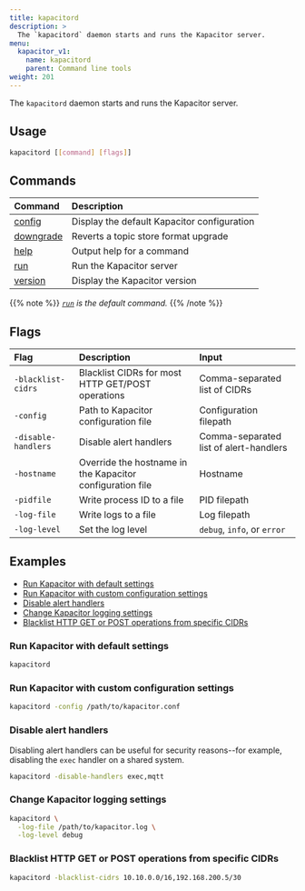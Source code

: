 ```yaml
---
title: kapacitord
description: >
  The `kapacitord` daemon starts and runs the Kapacitor server.
menu:
  kapacitor_v1:
    name: kapacitord
    parent: Command line tools
weight: 201
---
```


The `kapacitord` daemon starts and runs the Kapacitor server.

## Usage

```sh
kapacitord [[command] [flags]]
```

## Commands

| Command                                                        | Description                                 |
| :------------------------------------------------------------- | :------------------------------------------ |
| [config](/kapacitor/v1/reference/cli/kapacitord/config/)       | Display the default Kapacitor configuration |
| [downgrade](/kapacitor/v1/reference/cli/kapacitord/downgrade/) | Reverts a topic store format upgrade        |
| [help](/kapacitor/v1/reference/cli/kapacitord/help/)           | Output help for a command                   |
| [run](/kapacitor/v1/reference/cli/kapacitord/run/)             | Run the Kapacitor server                    |
| [version](/kapacitor/v1/reference/cli/kapacitord/)             | Display the Kapacitor version               |

{{% note %}}
_[`run`](/kapacitor/v1/reference/cli/kapacitord/run/) is the default command._
{{% /note %}}


## Flags

| Flag                | Description                                               | Input                                  |
| :------------------ | :-------------------------------------------------------- | :------------------------------------- |
| `-blacklist-cidrs`  | Blacklist CIDRs for most HTTP GET/POST operations         | Comma-separated list of CIDRs          |
| `-config`           | Path to Kapacitor configuration file                      | Configuration filepath                 |
| `-disable-handlers` | Disable alert handlers                                    | Comma-separated list of alert-handlers |
| `-hostname`         | Override the hostname in the Kapacitor configuration file | Hostname                               |
| `-pidfile`          | Write process ID to a file                                | PID filepath                           |
| `-log-file`         | Write logs to a file                                      | Log filepath                           |
| `-log-level`        | Set the log level                                         | `debug`, `info`, or `error`            |

## Examples

- [Run Kapacitor with default settings](#run-kapacitor-with-default-settings)
- [Run Kapacitor with custom configuration settings](#run-kapacitor-with-custom-configuration-settings)
- [Disable alert handlers](#disable-alert-handlers)
- [Change Kapacitor logging settings](#change-kapacitor-logging-settings)
- [Blacklist HTTP GET or POST operations from specific CIDRs](#blacklist-http-get-or-post-operations-from-specific-cidrs)

### Run Kapacitor with default settings

```sh
kapacitord
```

### Run Kapacitor with custom configuration settings

```sh
kapacitord -config /path/to/kapacitor.conf
```

### Disable alert handlers

Disabling alert handlers can be useful for security reasons--for example,
disabling the `exec` handler on a shared system.

```sh
kapacitord -disable-handlers exec,mqtt
```

### Change Kapacitor logging settings

```sh
kapacitord \
  -log-file /path/to/kapacitor.log \
  -log-level debug
```

### Blacklist HTTP GET or POST operations from specific CIDRs

```sh
kapacitord -blacklist-cidrs 10.10.0.0/16,192.168.200.5/30
```